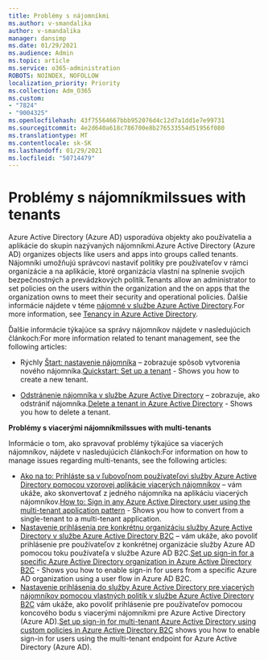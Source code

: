 ```yaml
---
title: Problémy s nájomníkmi
ms.author: v-smandalika
author: v-smandalika
manager: dansimp
ms.date: 01/29/2021
ms.audience: Admin
ms.topic: article
ms.service: o365-administration
ROBOTS: NOINDEX, NOFOLLOW
localization_priority: Priority
ms.collection: Adm_O365
ms.custom:
- "7824"
- "9004325"
ms.openlocfilehash: 43f75564667bbb952076d4c12d7a1dd1e7e99731
ms.sourcegitcommit: 4e2d640a618c786700e8b276533554d51956f080
ms.translationtype: MT
ms.contentlocale: sk-SK
ms.lasthandoff: 01/29/2021
ms.locfileid: "50714479"
---
```

# <a name="issues-with-tenants"></a><span data-ttu-id="b446f-102">Problémy s nájomníkmi</span><span class="sxs-lookup"><span data-stu-id="b446f-102">Issues with tenants</span></span>

<span data-ttu-id="b446f-103">Azure Active Directory (Azure AD) usporadúva objekty ako používatelia a aplikácie do skupín nazývaných nájomníkmi.</span><span class="sxs-lookup"><span data-stu-id="b446f-103">Azure Active Directory (Azure AD) organizes objects like users and apps into groups called tenants.</span></span> <span data-ttu-id="b446f-104">Nájomníki umožňujú správcovi nastaviť politiky pre používateľov v rámci organizácie a na aplikácie, ktoré organizácia vlastní na splnenie svojich bezpečnostných a prevádzkových politík.</span><span class="sxs-lookup"><span data-stu-id="b446f-104">Tenants allow an administrator to set policies on the users within the organization and the on apps that the organization owns to meet their security and operational policies.</span></span> <span data-ttu-id="b446f-105">Ďalšie informácie nájdete v téme [nájomné v službe Azure Active Directory](https://docs.microsoft.com/azure/active-directory/develop/single-and-multi-tenant-apps).</span><span class="sxs-lookup"><span data-stu-id="b446f-105">For more information, see [Tenancy in Azure Active Directory](https://docs.microsoft.com/azure/active-directory/develop/single-and-multi-tenant-apps).</span></span>

<span data-ttu-id="b446f-106">Ďalšie informácie týkajúce sa správy nájomníkov nájdete v nasledujúcich článkoch:</span><span class="sxs-lookup"><span data-stu-id="b446f-106">For more information related to tenant management, see the following articles:</span></span>

- <span data-ttu-id="b446f-107">Rýchly [Štart: nastavenie nájomníka](https://docs.microsoft.com/azure/active-directory/develop/quickstart-create-new-tenant) – zobrazuje spôsob vytvorenia nového nájomníka.</span><span class="sxs-lookup"><span data-stu-id="b446f-107">[Quickstart: Set up a tenant](https://docs.microsoft.com/azure/active-directory/develop/quickstart-create-new-tenant) - Shows you how to create a new tenant.</span></span>

- <span data-ttu-id="b446f-108">[Odstránenie nájomníka v službe Azure Active Directory](https://docs.microsoft.com/azure/active-directory/enterprise-users/directory-delete-howto) – zobrazuje, ako odstrániť nájomníka.</span><span class="sxs-lookup"><span data-stu-id="b446f-108">[Delete a tenant in Azure Active Directory](https://docs.microsoft.com/azure/active-directory/enterprise-users/directory-delete-howto) - Shows you how to delete a tenant.</span></span>

<span data-ttu-id="b446f-109">**Problémy s viacerými nájomníkmi**</span><span class="sxs-lookup"><span data-stu-id="b446f-109">**Issues with multi-tenants**</span></span>

<span data-ttu-id="b446f-110">Informácie o tom, ako spravovať problémy týkajúce sa viacerých nájomníkov, nájdete v nasledujúcich článkoch:</span><span class="sxs-lookup"><span data-stu-id="b446f-110">For information on how to manage issues regarding multi-tenants, see the following articles:</span></span>

- <span data-ttu-id="b446f-111">[Ako na to: Prihláste sa v ľubovoľnom používateľovi služby Azure Active Directory pomocou vzorovej aplikácie viacerých nájomníkov](https://docs.microsoft.com/azure/active-directory/develop/howto-convert-app-to-be-multi-tenant) – vám ukáže, ako skonvertovať z jedného nájomníka na aplikáciu viacerých nájomníkov.</span><span class="sxs-lookup"><span data-stu-id="b446f-111">[How to: Sign in any Azure Active Directory user using the multi-tenant application pattern](https://docs.microsoft.com/azure/active-directory/develop/howto-convert-app-to-be-multi-tenant) - Shows you how to convert from a single-tenant to a multi-tenant application.</span></span>
- <span data-ttu-id="b446f-112">[Nastavenie prihlásenia pre konkrétnu organizáciu služby Azure Active Directory v službe Azure Active Directory B2C](https://docs.microsoft.com/azure/active-directory-b2c/identity-provider-azure-ad-single-tenant?pivots=b2c-user-flow) – vám ukáže, ako povoliť prihlásenie pre používateľov z konkrétnej organizácie služby Azure AD pomocou toku používateľa v službe Azure AD B2C.</span><span class="sxs-lookup"><span data-stu-id="b446f-112">[Set up sign-in for a specific Azure Active Directory organization in Azure Active Directory B2C](https://docs.microsoft.com/azure/active-directory-b2c/identity-provider-azure-ad-single-tenant?pivots=b2c-user-flow) - Shows you how to enable sign-in for users from a specific Azure AD organization using a user flow in Azure AD B2C.</span></span>
- <span data-ttu-id="b446f-113">[Nastavenie prihlásenia do služby Azure Active Directory pre viacerých nájomníkov pomocou vlastných politík v službe Azure Active Directory B2C](https://docs.microsoft.com/azure/active-directory-b2c/identity-provider-azure-ad-multi-tenant?pivots=b2c-custom-policy)  vám ukáže, ako povoliť prihlásenie pre používateľov pomocou koncového bodu s viacerými nájomníkmi pre Azure Active Directory (Azure AD).</span><span class="sxs-lookup"><span data-stu-id="b446f-113">[Set up sign-in for multi-tenant Azure Active Directory using custom policies in Azure Active Directory B2C](https://docs.microsoft.com/azure/active-directory-b2c/identity-provider-azure-ad-multi-tenant?pivots=b2c-custom-policy)  shows you how to enable sign-in for users using the multi-tenant endpoint for Azure Active Directory (Azure AD).</span></span>






